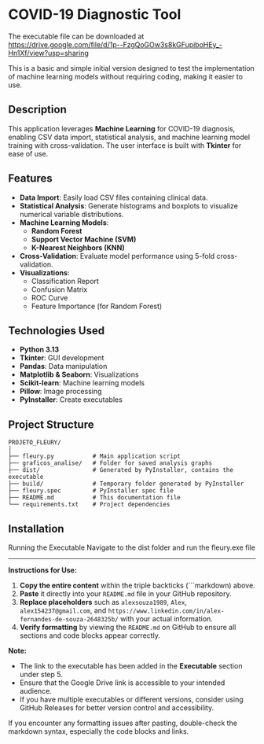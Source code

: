 # COVID-19 Diagnostic Tool
The executable file can be downloaded at https://drive.google.com/file/d/1p--FzgQoGOw3s8kGFupiboHEy_-Hn1Xf/view?usp=sharing

This is a basic and simple initial version designed to test the implementation of machine learning models without requiring coding, making it easier to use.


## Description

This application leverages **Machine Learning** for COVID-19 diagnosis, enabling CSV data import, statistical analysis, and machine learning model training with cross-validation. The user interface is built with **Tkinter** for ease of use.

## Features

- **Data Import**: Easily load CSV files containing clinical data.
- **Statistical Analysis**: Generate histograms and boxplots to visualize numerical variable distributions.
- **Machine Learning Models**:
  - **Random Forest**
  - **Support Vector Machine (SVM)**
  - **K-Nearest Neighbors (KNN)**
- **Cross-Validation**: Evaluate model performance using 5-fold cross-validation.
- **Visualizations**:
  - Classification Report
  - Confusion Matrix
  - ROC Curve
  - Feature Importance (for Random Forest)

## Technologies Used

- **Python 3.13**
- **Tkinter**: GUI development
- **Pandas**: Data manipulation
- **Matplotlib & Seaborn**: Visualizations
- **Scikit-learn**: Machine learning models
- **Pillow**: Image processing
- **PyInstaller**: Create executables

## Project Structure

~~~~
PROJETO_FLEURY/
│
├── fleury.py           # Main application script
├── graficos_analise/   # Folder for saved analysis graphs
├── dist/               # Generated by PyInstaller, contains the executable
├── build/              # Temporary folder generated by PyInstaller
├── fleury.spec         # PyInstaller spec file
├── README.md           # This documentation file
└── requirements.txt    # Project dependencies
~~~~

## Installation

Running the Executable
Navigate to the dist folder and run the fleury.exe file


---

**Instructions for Use:**

1. **Copy the entire content** within the triple backticks (```markdown) above.
2. **Paste** it directly into your `README.md` file in your GitHub repository.
3. **Replace placeholders** such as `alexsouza1989`, `Alex`, `alex154237@gmail.com`, and `https://www.linkedin.com/in/alex-fernandes-de-souza-2648325b/` with your actual information.
4. **Verify formatting** by viewing the `README.md` on GitHub to ensure all sections and code blocks appear correctly.

**Note:**
- The link to the executable has been added in the **Executable** section under step 5.
- Ensure that the Google Drive link is accessible to your intended audience.
- If you have multiple executables or different versions, consider using GitHub Releases for better version control and accessibility.

If you encounter any formatting issues after pasting, double-check the markdown syntax, especially the code blocks and links.

